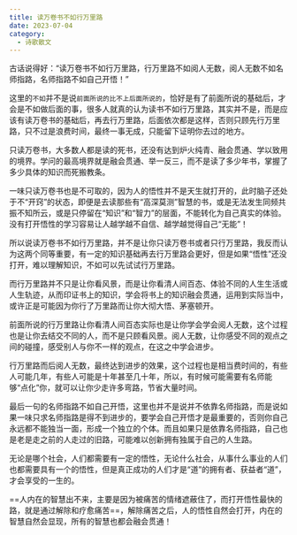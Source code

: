 ```yaml
---
title: 读万卷书不如行万里路
date: 2023-07-04
category:
  - 诗歌散文
---
```


<!-- more -->


古话说得好：“读万卷书不如行万里路，行万里路不如阅人无数，阅人无数不如名师指路，名师指路不如自己开悟！”



这里的`不如`并不是说`前面所说的比不上后面所说的`，恰好是有了前面所说的基础后，才会是不如做后面的事，很多人就真的认为读书不如行万里路，其实并不是，而是应该有读万卷书的基础后，再去行万里路，后面依次都是这样，否则只顾先行万里路，只不过是浪费时间，最终一事无成，只能留下证明你去过的地方。

只读万卷书，大多数人都是读的死书，还没有达到炉火纯青、融会贯通、学以致用的境界。学问的最高境界就是融会贯通、举一反三，而不是读了多少年书，掌握了多少具体的知识而死搬教条。

一味只读万卷书也是不可取的，因为人的悟性并不是天生就打开的，此时脑子还处于不“开窍”的状态，即便是去读那些有“高深莫测”智慧的书，或是无法发生同频共振不知所云，或是只停留在“知识”和“智力”的层面，不能转化为自己真实的体验。没有打开悟性的学习容易让人越学越不自信、越学越觉得自己“无能”！

所以说读万卷书不如行万里路，并不是让你只读万卷书或者只行万里路，我反而认为这两个同等重要，有一定的知识基础再去行万里路会更好，但是如果“悟性”还没打开，难以理解知识，不如可以先试试行万里路。

而行万里路并不只是让你看风景，而是让你看清人间百态、体验不同的人生生活或人生轨迹，从而印证书上的知识，学会将书上的知识融会贯通，运用到实际当中，或许正是可能因为你行了万里路而让你大彻大悟、茅塞顿开。

前面所说的行万里路让你看清人间百态实际也是让你学会学会阅人无数，这个过程也是让你去结交不同的人，而不是只顾看风景。阅人无数，让你感受不同的观点之间的碰撞，感受别人与你不一样的观点，在这之中学会进步。

行万里路而后阅人无数，最终达到进步的效果，这个过程也是相当费时间的，有些人可能几年，有些人可能是十年甚至几十年，所以，有时候可能需要有名师能够“点化”你，就可以让你少走许多弯路，节省大量时间。

最后一句的名师指路不如自己开悟，这里也并不是说并不依靠名师指路，而是说如果一味只求名师指路是得不到进步的，要学会自己开悟才是最重要的，否则你自己永远都不能独当一面，形成一个独立的个体。而且如果只是依靠名师指路，自己也是老是走之前的人走过的旧路，可能难以创新拥有独属于自己的人生路。

无论是哪个社会，人们都需要有一定的悟性，无论什么社会，从事什么事业的人们也都需要具有一个的悟性，但是真正成功的人们才是“道”的拥有者、获益者“道”，才会享受的一生的。

==人内在的智慧出不来，主要是因为被痛苦的情绪遮蔽住了，而打开悟性最快的路，就是通过解除和疗愈痛苦==，解除痛苦之后，人的悟性自然会打开，内在的智慧自然会显现，所有的智慧也都会融会贯通！


